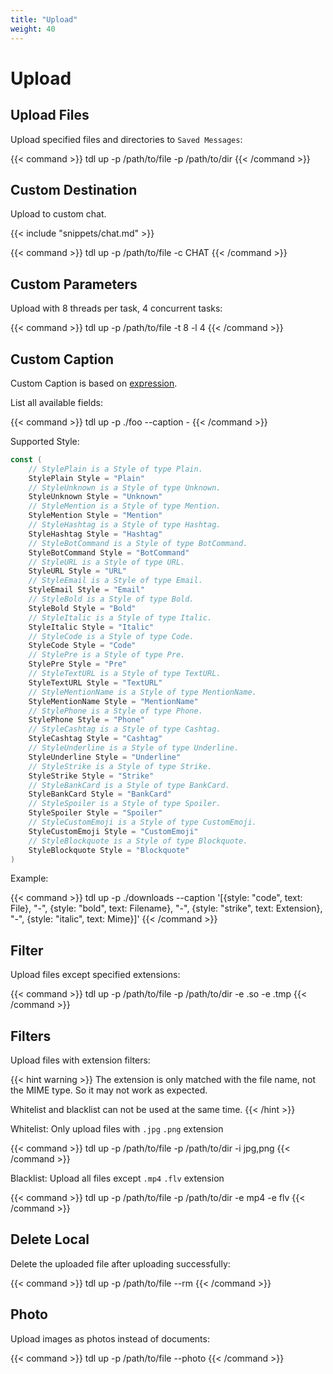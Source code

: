 ```yaml
---
title: "Upload"
weight: 40
---
```


# Upload

## Upload Files

Upload specified files and directories to `Saved Messages`:

{{< command >}}
tdl up -p /path/to/file -p /path/to/dir
{{< /command >}}

## Custom Destination

Upload to custom chat.

{{< include "snippets/chat.md" >}}

{{< command >}}
tdl up -p /path/to/file -c CHAT
{{< /command >}}

## Custom Parameters

Upload with 8 threads per task, 4 concurrent tasks:

{{< command >}}
tdl up -p /path/to/file -t 8 -l 4
{{< /command >}}

## Custom Caption

Custom Caption is based on [expression](/reference/expr).

List all available fields:

{{< command >}}
tdl up -p ./foo --caption -
{{< /command >}}

Supported Style:

```go
const (
	// StylePlain is a Style of type Plain.
	StylePlain Style = "Plain"
	// StyleUnknown is a Style of type Unknown.
	StyleUnknown Style = "Unknown"
	// StyleMention is a Style of type Mention.
	StyleMention Style = "Mention"
	// StyleHashtag is a Style of type Hashtag.
	StyleHashtag Style = "Hashtag"
	// StyleBotCommand is a Style of type BotCommand.
	StyleBotCommand Style = "BotCommand"
	// StyleURL is a Style of type URL.
	StyleURL Style = "URL"
	// StyleEmail is a Style of type Email.
	StyleEmail Style = "Email"
	// StyleBold is a Style of type Bold.
	StyleBold Style = "Bold"
	// StyleItalic is a Style of type Italic.
	StyleItalic Style = "Italic"
	// StyleCode is a Style of type Code.
	StyleCode Style = "Code"
	// StylePre is a Style of type Pre.
	StylePre Style = "Pre"
	// StyleTextURL is a Style of type TextURL.
	StyleTextURL Style = "TextURL"
	// StyleMentionName is a Style of type MentionName.
	StyleMentionName Style = "MentionName"
	// StylePhone is a Style of type Phone.
	StylePhone Style = "Phone"
	// StyleCashtag is a Style of type Cashtag.
	StyleCashtag Style = "Cashtag"
	// StyleUnderline is a Style of type Underline.
	StyleUnderline Style = "Underline"
	// StyleStrike is a Style of type Strike.
	StyleStrike Style = "Strike"
	// StyleBankCard is a Style of type BankCard.
	StyleBankCard Style = "BankCard"
	// StyleSpoiler is a Style of type Spoiler.
	StyleSpoiler Style = "Spoiler"
	// StyleCustomEmoji is a Style of type CustomEmoji.
	StyleCustomEmoji Style = "CustomEmoji"
	// StyleBlockquote is a Style of type Blockquote.
	StyleBlockquote Style = "Blockquote"
)
```

Example:

{{< command >}}
tdl  up -p ./downloads --caption '[{style: "code", text: File}, "-", {style: "bold", text: Filename}, "-", {style: "strike", text: Extension}, "-", {style: "italic", text: Mime}]'
{{< /command >}}

## Filter

Upload files except specified extensions:

{{< command >}}
tdl up -p /path/to/file -p /path/to/dir -e .so -e .tmp
{{< /command >}}

## Filters

Upload files with extension filters:

{{< hint warning >}}
The extension is only matched with the file name, not the MIME type. So it may not work as expected.

Whitelist and blacklist can not be used at the same time.
{{< /hint >}}

Whitelist: Only upload files with `.jpg` `.png` extension

{{< command >}}
tdl up -p /path/to/file -p /path/to/dir -i jpg,png
{{< /command >}}

Blacklist: Upload all files except `.mp4` `.flv` extension

{{< command >}}
tdl up -p /path/to/file -p /path/to/dir -e mp4 -e flv
{{< /command >}}

## Delete Local

Delete the uploaded file after uploading successfully:

{{< command >}}
tdl up -p /path/to/file --rm
{{< /command >}}

## Photo

Upload images as photos instead of documents:

{{< command >}}
tdl up -p /path/to/file --photo
{{< /command >}}
